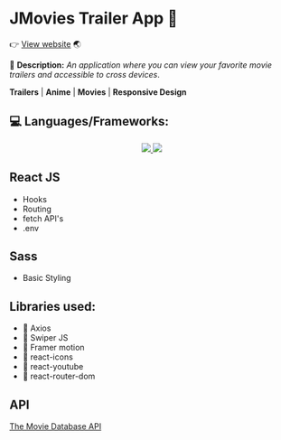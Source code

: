 # JMovies Trailer App :movie_camera:
👉 <a href="https://jmovies-trailers.netlify.app/">View website</a> :earth_asia:

📌 **Description:** *An application where you can view your favorite movie trailers and accessible to cross devices*.

**Trailers** |
**Anime** |
**Movies** |
**Responsive Design**

## :computer: Languages/Frameworks:
<p align="center">
    <a href="https://reactjs.org/" target="_blank"> <img src="https://img.icons8.com/color/48/000000/react-native.png"/> </a>
    <a href="https://sass-lang.com/" target="_blank"> <img src="https://img.icons8.com/color/48/000000/sass.png"/> </a> 
</p>

## React JS
-  Hooks
-  Routing
-  fetch API's
-  .env

## Sass
- Basic Styling

## Libraries used:
-  🚀 Axios
-  🚀 Swiper JS
-  🚀 Framer motion
-  🚀 react-icons
-  🚀 react-youtube
-  🚀 react-router-dom

## API
<a href="https://developers.themoviedb.org/3/getting-started/introduction">The Movie Database API</a>
